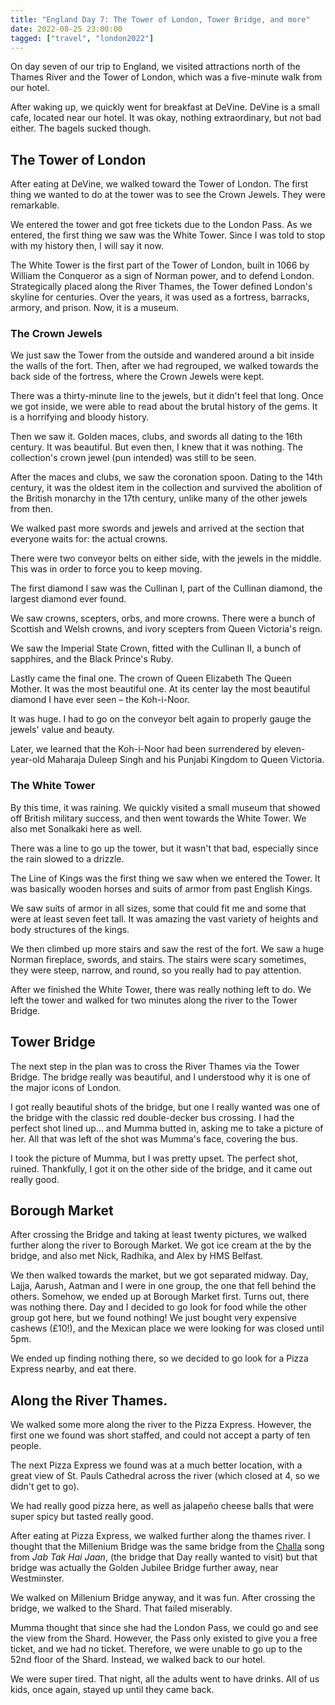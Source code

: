 ```yaml
---
title: "England Day 7: The Tower of London, Tower Bridge, and more"
date: 2022-08-25 23:00:00
tagged: ["travel", "london2022"]
---
```


On day seven of our trip to England, we visited attractions north of the Thames River and the Tower of London, which was a five-minute walk from our hotel. 

After waking up, we quickly went for breakfast at DeVine. DeVine is a small cafe, located near our hotel. It was okay, nothing extraordinary, but not bad either. The bagels sucked though. 

## The Tower of London

After eating at DeVine, we walked toward the Tower of London. The first thing we wanted to do at the tower was to see the Crown Jewels. They were remarkable.

We entered the tower and got free tickets due to the London Pass. As we entered, the first thing we saw was the White Tower. Since I was told to stop with my history then, I will say it now.

The White Tower is the first part of the Tower of London, built in 1066 by William the Conqueror as a sign of Norman power, and to defend London. Strategically placed along the River Thames, the Tower defined London's skyline for centuries. Over the years, it was used as a fortress, barracks, armory, and prison. Now, it is a museum.

### The Crown Jewels

We just saw the Tower from the outside and wandered around a bit inside the walls of the fort. Then, after we had regrouped, we walked towards the back side of the fortress, where the Crown Jewels were kept.

There was a thirty-minute line to the jewels, but it didn't feel that long. Once we got inside, we were able to read about the brutal history of the gems. It is a horrifying and bloody history.

Then we saw it. Golden maces, clubs, and swords all dating to the 16th century. It was beautiful. But even then, I knew that it was nothing. The collection's crown jewel (pun intended) was still to be seen. 

After the maces and clubs, we saw the coronation spoon. Dating to the 14th century, it was the oldest item in the collection and survived the abolition of the British monarchy in the 17th century, unlike many of the other jewels from then.

We walked past more swords and jewels and arrived at the section that everyone waits for: the actual crowns.

There were two conveyor belts on either side, with the jewels in the middle. This was in order to force you to keep moving.

The first diamond I saw was the Cullinan I, part of the Cullinan diamond, the largest diamond ever found.

We saw crowns, scepters, orbs, and more crowns. There were a bunch of Scottish and Welsh crowns, and ivory scepters from Queen Victoria's reign.

We saw the Imperial State Crown, fitted with the Cullinan II, a bunch of sapphires, and the Black Prince's Ruby.

Lastly came the final one. The crown of Queen Elizabeth The Queen Mother. It was the most beautiful one. At its center lay the most beautiful diamond I have ever seen – the Koh-i-Noor.

It was huge. I had to go on the conveyor belt again to properly gauge the jewels' value and beauty.

Later, we learned that the Koh-i-Noor had been surrendered by eleven-year-old Maharaja Duleep Singh and his Punjabi Kingdom to Queen Victoria.

### The White Tower

By this time, it was raining. We quickly visited a small museum that showed off British military success, and then went towards the White Tower. We also met Sonalkaki here as well.

There was a line to go up the tower, but it wasn't that bad, especially since the rain slowed to a drizzle. 

The Line of Kings was the first thing we saw when we entered the Tower. It was basically wooden horses and suits of armor from past English Kings.

We saw suits of armor in all sizes, some that could fit me and some that were at least seven feet tall. It was amazing the vast variety of heights and body structures of the kings.

We then climbed up more stairs and saw the rest of the fort. We saw a huge Norman fireplace, swords, and stairs. The stairs were scary sometimes, they were steep, narrow, and round, so you really had to pay attention.

After we finished the White Tower, there was really nothing left to do. We left the tower and walked for two minutes along the river to the Tower Bridge.

## Tower Bridge

The next step in the plan was to cross the River Thames via the Tower Bridge. The bridge really was beautiful, and I understood why it is one of the major icons of London.

I got really beautiful shots of the bridge, but one I really wanted was one of the bridge with the classic red double-decker bus crossing. I had the perfect shot lined up... and Mumma butted in, asking me to take a picture of her. All that was left of the shot was Mumma's face, covering the bus.

I took the picture of Mumma, but I was pretty upset. The perfect shot, ruined. Thankfully, I got it on the other side of the bridge, and it came out really good.

## Borough Market

After crossing the Bridge and taking at least twenty pictures, we walked further along the river to Borough Market. We got ice cream at the by the bridge, and also met Nick, Radhika, and Alex by HMS Belfast.

We then walked towards the market, but we got separated midway. Day, Lajja, Aarush, Aatman and I were in one group, the one that fell behind the others. Somehow, we ended up at Borough Market first. Turns out, there was nothing there. Day and I decided to go look for food while the other group got here, but we found nothing! We just bought very expensive cashews (£10!), and the Mexican place we were looking for was closed until 5pm.

We ended up finding nothing there, so we decided to go look for a Pizza Express nearby, and eat there.

## Along the River Thames.

We walked some more along the river to the Pizza Express. However, the first one we found was short staffed, and could not accept a party of ten people.

The next Pizza Express we found was at a much better location, with a great view of St. Pauls Cathedral across the river (which closed at 4, so we didn't get to go).

We had really good pizza here, as well as jalapeño cheese balls that were super spicy but tasted really good.

After eating at Pizza Express, we walked further along the thames river. I thought that the Millenium Bridge was the same bridge from the [Challa](https://www.youtube.com/watch?v=9a4izd3Rvdw&themeRefresh=1) song from _Jab Tak Hai Jaan_, (the bridge that Day really wanted to visit) but that bridge was actually the Golden Jubilee Bridge further away, near Westminster.

We walked on Millenium Bridge anyway, and it was fun. After crossing the bridge, we walked to the Shard. That failed miserably.

Mumma thought that since she had the London Pass, we could go and see the view from the Shard. However, the Pass only existed to give you a free ticket, and we had no ticket. Therefore, we were unable to go up to the 52nd floor of the Shard. Instead, we walked back to our hotel.

We were super tired. That night, all the adults went to have drinks. All of us kids, once again, stayed up until they came back.
